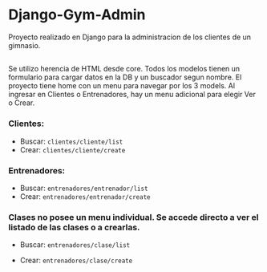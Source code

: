 # Django-Gym-Admin
Proyecto realizado en Django para la administracion de los clientes de un gimnasio.

##
Se utilizo herencia de HTML desde core. Todos los modelos tienen un formulario para cargar datos en la DB y un buscador segun nombre.
El proyecto tiene home con un menu para navegar por los 3 models.
Al ingresar en Clientes o Entrenadores, hay un menu adicional para elegir Ver o Crear.

### Clientes:


- Buscar: `clientes/cliente/list`
- Crear: `clientes/cliente/create`


### Entrenadores:

- Buscar: `entrenadores/entrenador/list`
- Crear: `entrenadores/entrenador/create`


### Clases no posee un menu individual. Se accede directo a ver el listado de las clases o a crearlas.

- Buscar: `entrenadores/clase/list`

- Crear: `entrenadores/clase/create`